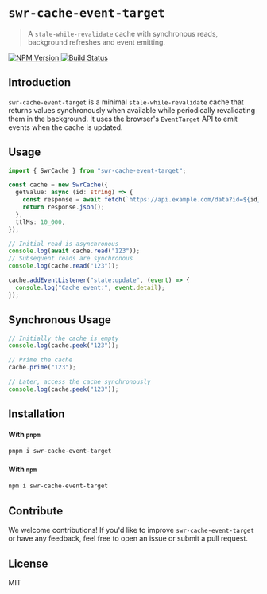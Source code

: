 # `swr-cache-event-target`

> A `stale-while-revalidate` cache with synchronous reads, background refreshes and event emitting.

<div>
    <a href="https://www.npmjs.com/package/swr-cache-event-target">
      <img src="https://badgen.net/npm/v/swr-cache-event-target?" alt="NPM Version" />
    </a>
    <a href="https://github.com/sebinsua/swr-cache-event-target/actions/workflows/main.yml">
      <img src="https://github.com/sebinsua/swr-cache-event-target/workflows/CI/badge.svg" alt="Build Status" />
    </a>
</div>

## Introduction

`swr-cache-event-target` is a minimal `stale-while-revalidate` cache that returns values synchronously when available while periodically revalidating them in the background. It uses the browser's `EventTarget` API to emit events when the cache is updated.

## Usage

```ts
import { SwrCache } from "swr-cache-event-target";

const cache = new SwrCache({
  getValue: async (id: string) => {
    const response = await fetch(`https://api.example.com/data?id=${id}`);
    return response.json();
  },
  ttlMs: 10_000,
});

// Initial read is asynchronous
console.log(await cache.read("123"));
// Subsequent reads are synchronous
console.log(cache.read("123"));

cache.addEventListener("state:update", (event) => {
  console.log("Cache event:", event.detail);
});
```

## Synchronous Usage

```ts
// Initially the cache is empty
console.log(cache.peek("123"));

// Prime the cache
cache.prime("123");

// Later, access the cache synchronously
console.log(cache.peek("123"));
```

## Installation

#### With `pnpm`

```sh
pnpm i swr-cache-event-target
```

#### With `npm`

```sh
npm i swr-cache-event-target
```

## Contribute

We welcome contributions! If you'd like to improve `swr-cache-event-target` or have any feedback, feel free to open an issue or submit a pull request.

## License

MIT

